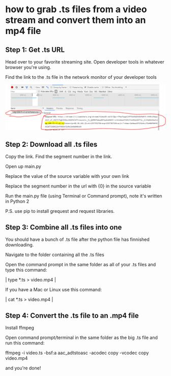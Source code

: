 # how to grab .ts files from a video stream and convert them into an mp4 file

## Step 1: Get .ts URL

Head over to your favorite streaming site. Open developer tools in whatever browser you're using. 

Find the link to the .ts file in the network monitor of your developer tools

![devtools](/img/dev-tools.PNG)

## Step 2: Download all .ts files
Copy the link. Find the segment number in the link.

Open up main.py

Replace the value of the source variable with your own link

Replace the segment number in the url with {0} in the source variable

Run the main.py file (using Terminal or Command prompt), note it's written in Python 2

P.S. use pip to install grequest and request libraries. 

## Step 3: Combine all .ts files into one

You should have a bunch of .ts file after the python file has finnished downloading.

Navigate to the folder containing all the .ts files

Open the command prompt in the same folder as all of your .ts files and type this command:

| type *.ts > video.mp4 |

If you have a Mac or Linux use this command:

| cat *.ts > video.mp4  |

## Step 4: Convert the .ts file to an .mp4 file

Install ffmpeg

Open command prompt/terminal in the same folder as the big .ts file and run this command:

ffmpeg -i video.ts -bsf:a aac_adtstoasc -acodec copy -vcodec copy video.mp4

and you're done!

